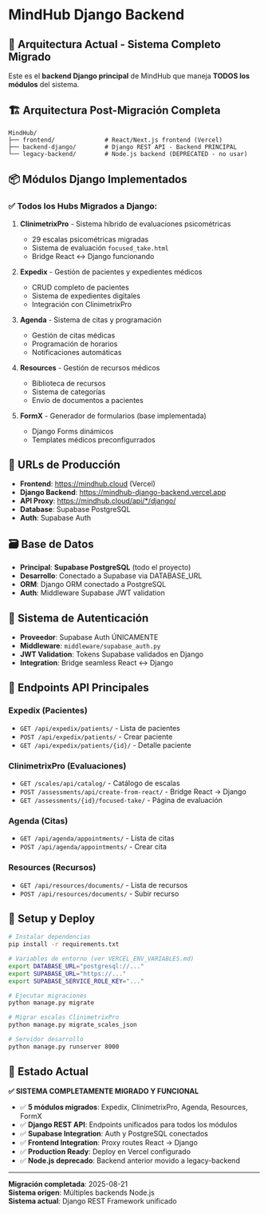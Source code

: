 # MindHub Django Backend

## 🎯 Arquitectura Actual - Sistema Completo Migrado

Este es el **backend Django principal** de MindHub que maneja **TODOS los módulos** del sistema.

## 🏗️ Arquitectura Post-Migración Completa

```
MindHub/
├── frontend/              # React/Next.js frontend (Vercel)
├── backend-django/        # Django REST API - Backend PRINCIPAL
└── legacy-backend/        # Node.js backend (DEPRECATED - no usar)
```

## 📦 Módulos Django Implementados

### ✅ **Todos los Hubs Migrados a Django:**

1. **ClinimetrixPro** - Sistema híbrido de evaluaciones psicométricas
   - 29 escalas psicométricas migradas
   - Sistema de evaluación `focused_take.html`
   - Bridge React ↔ Django funcionando

2. **Expedix** - Gestión de pacientes y expedientes médicos
   - CRUD completo de pacientes
   - Sistema de expedientes digitales
   - Integración con ClinimetrixPro

3. **Agenda** - Sistema de citas y programación
   - Gestión de citas médicas
   - Programación de horarios
   - Notificaciones automáticas

4. **Resources** - Gestión de recursos médicos
   - Biblioteca de recursos
   - Sistema de categorías
   - Envío de documentos a pacientes

5. **FormX** - Generador de formularios (base implementada)
   - Django Forms dinámicos
   - Templates médicos preconfigurrados

## 🔗 URLs de Producción

- **Frontend**: https://mindhub.cloud (Vercel)
- **Django Backend**: https://mindhub-django-backend.vercel.app
- **API Proxy**: https://mindhub.cloud/api/*/django/
- **Database**: Supabase PostgreSQL
- **Auth**: Supabase Auth

## 🗃️ Base de Datos

- **Principal**: **Supabase PostgreSQL** (todo el proyecto)
- **Desarrollo**: Conectado a Supabase via DATABASE_URL
- **ORM**: Django ORM conectado a PostgreSQL
- **Auth**: Middleware Supabase JWT validation

## 🔐 Sistema de Autenticación

- **Proveedor**: Supabase Auth ÚNICAMENTE
- **Middleware**: `middleware/supabase_auth.py`
- **JWT Validation**: Tokens Supabase validados en Django
- **Integration**: Bridge seamless React ↔ Django

## 🚀 Endpoints API Principales

### Expedix (Pacientes)
- `GET /api/expedix/patients/` - Lista de pacientes
- `POST /api/expedix/patients/` - Crear paciente
- `GET /api/expedix/patients/{id}/` - Detalle paciente

### ClinimetrixPro (Evaluaciones)
- `GET /scales/api/catalog/` - Catálogo de escalas
- `POST /assessments/api/create-from-react/` - Bridge React → Django
- `GET /assessments/{id}/focused-take/` - Página de evaluación

### Agenda (Citas)
- `GET /api/agenda/appointments/` - Lista de citas
- `POST /api/agenda/appointments/` - Crear cita

### Resources (Recursos)
- `GET /api/resources/documents/` - Lista de recursos
- `POST /api/resources/documents/` - Subir recurso

## 🔧 Setup y Deploy

```bash
# Instalar dependencias
pip install -r requirements.txt

# Variables de entorno (ver VERCEL_ENV_VARIABLES.md)
export DATABASE_URL="postgresql://..."
export SUPABASE_URL="https://..."
export SUPABASE_SERVICE_ROLE_KEY="..."

# Ejecutar migraciones
python manage.py migrate

# Migrar escalas ClinimetrixPro
python manage.py migrate_scales_json

# Servidor desarrollo
python manage.py runserver 8000
```

## 🎯 Estado Actual

**✅ SISTEMA COMPLETAMENTE MIGRADO Y FUNCIONAL**

- ✅ **5 módulos migrados**: Expedix, ClinimetrixPro, Agenda, Resources, FormX
- ✅ **Django REST API**: Endpoints unificados para todos los módulos  
- ✅ **Supabase Integration**: Auth y PostgreSQL conectados
- ✅ **Frontend Integration**: Proxy routes React → Django
- ✅ **Production Ready**: Deploy en Vercel configurado
- ✅ **Node.js deprecado**: Backend anterior movido a legacy-backend

---

**Migración completada**: 2025-08-21  
**Sistema origen**: Múltiples backends Node.js  
**Sistema actual**: Django REST Framework unificado